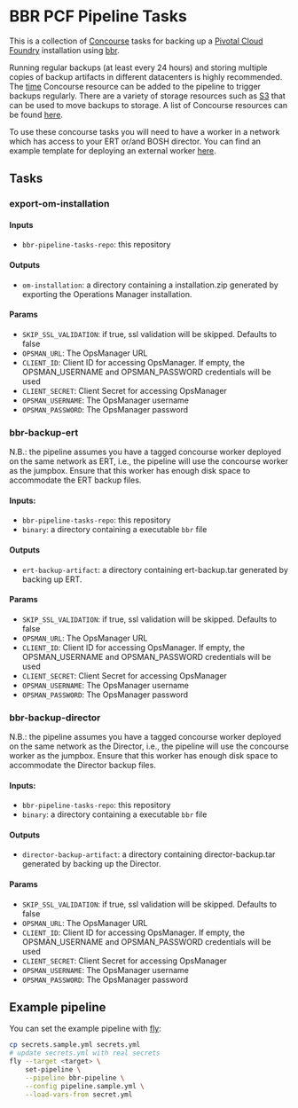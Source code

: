 # BBR PCF Pipeline Tasks

This is a collection of [Concourse](https://concourse.ci) tasks for backing up a [Pivotal Cloud Foundry](https://pivotal.io/platform) installation using [bbr](https://github.com/cloudfoundry-incubator/bosh-backup-and-restore).

Running regular backups (at least every 24 hours) and storing multiple copies of backup artifacts in different datacenters is highly recommended. The [time](https://github.com/concourse/time-resource) Concourse resource can be added to the pipeline to trigger backups regularly. There are a variety of storage resources such as [S3](https://github.com/concourse/s3-resource) that can be used to move backups to storage. A list of Concourse resources can be found [here](https://concourse.ci/resource-types.html).

To use these concourse tasks you will need to have a worker in a network which has access to your ERT or/and BOSH director. You can find an example template for deploying an external worker [here](https://github.com/concourse/concourse-bosh-deployment/blob/master/cluster/external-worker.yml).

## Tasks

### export-om-installation

#### Inputs

* `bbr-pipeline-tasks-repo`: this repository

#### Outputs

* `om-installation`: a directory containing a installation.zip generated by exporting the Operations Manager installation.

#### Params

* `SKIP_SSL_VALIDATION`: if true, ssl validation will be skipped. Defaults to false
* `OPSMAN_URL`: The OpsManager URL
* `CLIENT_ID`: Client ID for accessing OpsManager. If empty, the OPSMAN_USERNAME and OPSMAN_PASSWORD credentials will be used
* `CLIENT_SECRET`: Client Secret for accessing OpsManager
* `OPSMAN_USERNAME`: The OpsManager username
* `OPSMAN_PASSWORD`: The OpsManager password

### bbr-backup-ert

N.B.: the pipeline assumes you have a tagged concourse worker deployed on the same network as ERT, i.e., the pipeline will use the concourse worker as the jumpbox. Ensure that this worker has enough disk space to accommodate the ERT backup files.

#### Inputs:

* `bbr-pipeline-tasks-repo`: this repository
* `binary`: a directory containing a executable `bbr` file

#### Outputs

* `ert-backup-artifact`: a directory containing ert-backup.tar generated by backing up ERT.

#### Params

* `SKIP_SSL_VALIDATION`: if true, ssl validation will be skipped. Defaults to false
* `OPSMAN_URL`: The OpsManager URL
* `CLIENT_ID`: Client ID for accessing OpsManager. If empty, the OPSMAN_USERNAME and OPSMAN_PASSWORD credentials will be used
* `CLIENT_SECRET`: Client Secret for accessing OpsManager
* `OPSMAN_USERNAME`: The OpsManager username
* `OPSMAN_PASSWORD`: The OpsManager password

### bbr-backup-director

N.B.: the pipeline assumes you have a tagged concourse worker deployed on the same network as the Director, i.e., the pipeline will use the concourse worker as the jumpbox. Ensure that this worker has enough disk space to accommodate the Director backup files.

#### Inputs:

* `bbr-pipeline-tasks-repo`: this repository
* `binary`: a directory containing a executable `bbr` file

#### Outputs

* `director-backup-artifact`: a directory containing director-backup.tar generated by backing up the Director.

#### Params

* `SKIP_SSL_VALIDATION`: if true, ssl validation will be skipped. Defaults to false
* `OPSMAN_URL`: The OpsManager URL
* `CLIENT_ID`: Client ID for accessing OpsManager. If empty, the OPSMAN_USERNAME and OPSMAN_PASSWORD credentials will be used
* `CLIENT_SECRET`: Client Secret for accessing OpsManager
* `OPSMAN_USERNAME`: The OpsManager username
* `OPSMAN_PASSWORD`: The OpsManager password

## Example pipeline

You can set the example pipeline with [fly](https://concourse.ci/fly-cli.html):

```bash
cp secrets.sample.yml secrets.yml
# update secrets.yml with real secrets
fly --target <target> \
    set-pipeline \
    --pipeline bbr-pipeline \
    --config pipeline.sample.yml \
    --load-vars-from secret.yml
```
